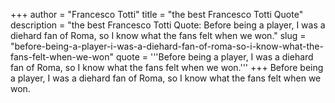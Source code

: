 +++
author = "Francesco Totti"
title = "the best Francesco Totti Quote"
description = "the best Francesco Totti Quote: Before being a player, I was a diehard fan of Roma, so I know what the fans felt when we won."
slug = "before-being-a-player-i-was-a-diehard-fan-of-roma-so-i-know-what-the-fans-felt-when-we-won"
quote = '''Before being a player, I was a diehard fan of Roma, so I know what the fans felt when we won.'''
+++
Before being a player, I was a diehard fan of Roma, so I know what the fans felt when we won.
